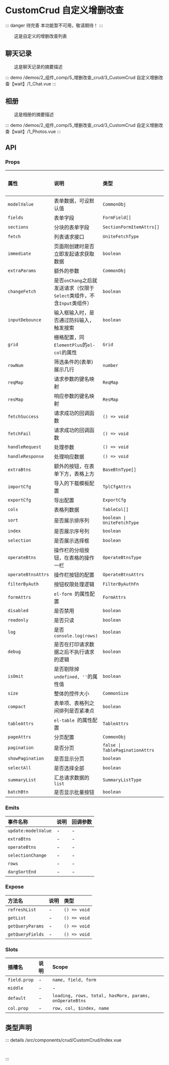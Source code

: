 # CustomCrud 自定义增删改查  <Badge class="title-badge" type="danger" text="wait" />


::: danger 待完善
本功能暂不可用，敬请期待！
:::


&emsp;&emsp;这是自定义的增删改查列表


## 聊天记录

&emsp;&emsp;这是聊天记录的摘要描述

::: demo 
/demos/2_组件_comp/5_增删改查_crud/3_CustomCrud 自定义增删改查【wait】/1_Chat.vue
:::


## 相册

&emsp;&emsp;这是相册的摘要描述

::: demo 
/demos/2_组件_comp/5_增删改查_crud/3_CustomCrud 自定义增删改查【wait】/1_Photos.vue
:::



## API 
### Props

|属性|说明|类型|默认值|
|:---|:---|:---|:---|
|`modelValue`|表单数据，可设默认值|`CommonObj`|-|
|`fields`|表单字段|`FormField[]`|-|
|`sections`|分块的表单字段|`SectionFormItemAttrs[]`|-|
|`fetch`|列表请求接口|`UniteFetchType`|-|
|`immediate`|页面刚创建时是否立即发起请求获取数据|`boolean`|-|
|`extraParams`|额外的参数|`CommonObj`|-|
|`changeFetch`|是否`onChang`之后就发送请求（仅限于`Select`类组件，不含`Input`类组件）|`boolean`|-|
|`inputDebounce`|输入框输入时，是否通过防抖输入，触发搜索|`boolean`|-|
|`grid`|栅格配置，同`ElementPlus`的`el-col`的属性|`Grid`|-|
|`rowNum`|筛选条件的(表单)展示几行|`number`|-|
|`reqMap`|请求参数的键名映射|`ReqMap`|-|
|`resMap`|响应参数的键名映射|`ResMap`|-|
|`fetchSuccess`|请求成功的回调函数|`() => void`|-|
|`fetchFail`|请求成功的回调函数|`() => void`|-|
|`handleRequest`|处理参数|`() => void`|-|
|`handleResponse`|处理响应数据|`() => void`|-|
|`extraBtns`|额外的按钮，在表单下方，表格上方|`BaseBtnType[]`|-|
|`importCfg`|导入的下载模板配置|`TplCfgAttrs`|-|
|`exportCfg`|导出配置|`ExportCfg`|-|
|`cols`|表格列数据|`TableCol[]`|-|
|`sort`|是否展示排序列|`boolean \| UniteFetchType`|-|
|`index`|是否展示序号列|`boolean`|-|
|`selection`|是否展示选择框|`boolean`|-|
|`operateBtns`|操作栏的分组按钮，在表格的操作一栏|`OperateBtnsType`|-|
|`operateBtnsAttrs`|操作栏按钮的配置|`OperateBtnsAttrs`|-|
|`filterByAuth`|按钮权限处理逻辑|`FilterByAuthFn`|-|
|`formAttrs`|`el-form `的属性配置|`FormAttrs`|-|
|`disabled`|是否禁用|`boolean`|-|
|`readonly`|是否只读|`boolean`|-|
|`log`|是否`console.log(rows)`|`boolean`|-|
|`debug`|是否在打印请求数据之后不执行请求的逻辑|`boolean`|-|
|`isOmit`|是否剔除掉`undefined, ''`的属性值|`boolean`|-|
|`size`|整体的控件大小|`CommonSize`|-|
|`compact`|表单项、表格列之间排列是否紧凑点|`boolean`|-|
|`tableAttrs`|`el-table `的属性配置|`TableAttrs`|-|
|`pageAttrs`|分页配置|`CommonObj`|-|
|`pagination`|是否分页|`false \| TablePaginationAttrs`|-|
|`showPagination`|是否显示分页|`boolean`|-|
|`selectAll`|是否选择全部|`boolean`|-|
|`summaryList`|汇总请求数据的 `list`|`SummaryListType`|-|
|`batchBtn`|是否显示批量按钮|`boolean`|-|

### Emits

|事件名称|说明|回调参数|
|:---|:---|:---|
|`update:modelValue`|-|-|
|`extraBtns`|-|-|
|`operateBtns`|-|-|
|`selectionChange`|-|-|
|`rows`|-|-|
|`dargSortEnd`|-|-|

### Expose

|方法名|说明|类型|
|:---|:---|:---|
|`refreshList`|-|`() => void`|
|`getList`|-|`() => void`|
|`getQueryParams`|-|`() => void`|
|`getQueryFields`|-|`() => void`|

### Slots

|插槽名|说明|Scope|
|:---|:---|:---|
|`field.prop`|-|`name, field, form`|
|`middle`|-|-|
|`default`|-|`loading, rows, total, hasMore, params, onOperateBtns`|
|`col.prop`|-|`row, col, $index, name`|



## 类型声明
::: details
/src/components/crud/CustomCrud/Index.vue

``` ts



```

:::  


